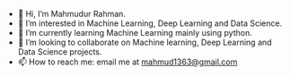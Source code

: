 - 👋 Hi, I’m Mahmudur Rahman.
- 👀 I’m interested in Machine Learning, Deep Learning and Data Science.
- 🌱 I’m currently learning Machine Learning mainly using python.
- 💞️ I’m looking to collaborate on Machine learning, Deep Learning and Data Science projects.
- 📫 How to reach me: email me at mahmud1363@gmail.com

<!---
mahmudml/mahmudml is a ✨ special ✨ repository because its `README.md` (this file) appears on your GitHub profile.
You can click the Preview link to take a look at your changes.
--->
